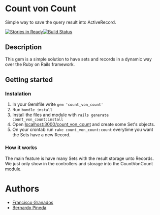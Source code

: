 # Count von Count

Simple way to save the query result into ActiveRecord.

[![Stories in Ready](https://badge.waffle.io/gzfrancisco/count_von_count.png?label=ready&title=Ready)](https://waffle.io/gzfrancisco/count_von_count)[![Build Status](https://travis-ci.org/gzfrancisco/count_von_count.svg?branch=master)](https://travis-ci.org/gzfrancisco/count_von_count)

## Description

This gem is a simple solution to have sets and records in a dynamic way over the Ruby on Rails framework.

## Getting started

### Instalation

1. In your Gemlfile write ``gem 'count_von_count'``
2. Run ``bundle install``
3. Install the files and module with ``rails generate count_von_count:install``
4. Open [localhost:3000/count\_von\_count](http://localhost:3000/count_von_count/) and create some Set's objects.
5. On your crontab run ``rake count_von_count:count`` everytime you want the Sets have a new Record.

### How it works

The main feature is have many Sets with the result storage unto Records. We just only show in the controllers and storage into the CountVonCount module.

# Authors

* [Francisco Granados](https://github.com/gzfrancisco)
* [Bernardo Pineda](https://github.com/bpineda)
